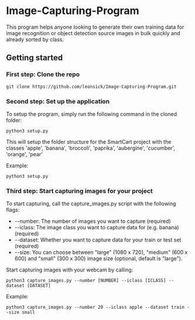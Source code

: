 # Image-Capturing-Program
This program helps anyone looking to generate their own training data for image recognition or object detection source images in bulk quickly and already sorted by class.

## Getting started

### First step: Clone the repo
```
git clone https://github.com/leonsick/Image-Capturing-Program.git
```
### Second step: Set up the application
To setup the program, simply run the following command in the cloned folder:
```
python3 setup.py 
```
This will setup the folder structure for the SmartCart project with the classes 'apple', 'banana', 'broccoli', 'paprika', 'aubergine', 'cucumber', 'orange', 'pear'

Example:
```
python3 setup.py
```
### Third step: Start capturing images for your project
To start capturing, call the capture_images.py script with the following flags:
- --number: The number of images you want to capture (required)
- --iclass: The image class you want to capture data for (e.g. banana) (required)
- --dataset: Whether you want to capture data for your train or test set (required)
- --size: You can choose between "large" (1080 x 720), "medium" (600 x 600) and "small" (300 x 300) image size (optional, default is "large").

Start capturing images with your webcam by calling:
```
python3 capture_images.py --number [NUMBER] --iclass [ICLASS] --dataset [DATASET]
```
Example:
```
python3 capture_images.py --number 20 --iclass apple --dataset train --size small
```
